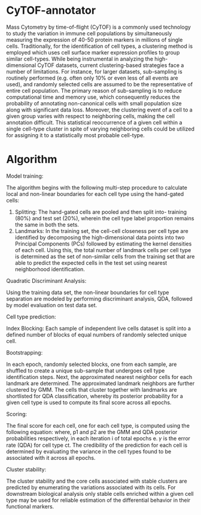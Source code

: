 # CyTOF-annotator

Mass Cytometry by time-of-flight (CyTOF) is a commonly used technology to study the variation in immune cell populations by simultaneously measuring the expression of 40-50 protein markers in millions of single cells. Traditionally, for the identification of cell types, a clustering method is employed which uses cell surface marker expression profiles to group similar cell-types. While being instrumental in analyzing the high-dimensional CyTOF datasets, current clustering-based strategies face a number of limitations. For instance, for larger datasets, sub-sampling is routinely performed (e.g. often only 10% or even less of all events are used), and randomly selected cells are assumed to be the representative of entire cell population.  The primary reason of sub-sampling is to reduce computational time and memory use, which consequently reduces the probability of annotating non-canonical cells with small population size along with significant data loss. Moreover, the clustering event of a cell to a given group varies with respect to neighboring cells, making the cell annotation difficult. This statistical reoccurrence of a given cell within a single cell-type cluster in spite of varying neighboring cells could be utilized for assigning it to a statistically most probable cell-type.


# Algorithm

Model training: 

The algorithm begins with the following multi-step procedure to calculate local and non-linear boundaries for each cell type using the hand-gated cells:
  1. Splitting: The hand-gated cells are pooled and then split into- training (80%) and test set (20%), wherein the cell type label proportion remains the same in both the sets.
  2. Landmarks: In the training set, the cell-cell closeness per cell type are identified by decomposing the high-dimensional data points into two Principal Components (PCs) followed by estimating the kernel densities of each cell. Using this, the total number of landmark cells per cell type is determined as the set of non-similar cells from the training set that are able to predict the expected cells in the test set using nearest neighborhood identification.

Quadratic Discriminant Analysis: 
  
  Using the training data set, the non-linear boundaries for cell type separation are modeled by performing discriminant analysis, QDA, followed by model evaluation on test data set.

  Cell type prediction:
  
  Index Blocking: Each sample of independent live cells dataset is split into a defined number of blocks of equal numbers of randomly selected unique cell.

  Bootstrapping: 

  In each epoch, randomly selected blocks, one from each sample, are shuffled to create a unique sub-sample that undergoes cell type identification steps. Next, the approximated nearest neighbor cells for each landmark are determined. The approximated landmark neighbors are further clustered by GMM. The cells that cluster together with landmarks are shortlisted for QDA classification, whereby its posterior probability for a given cell type is used to compute its final score across all epochs.

Scoring: 

  The final score for each cell, one for each cell type, is computed using the following equation:
  where, p1 and p2 are the GMM and QDA posterior probabilities respectively, in each iteration i of total epochs e. 𝛾 is the error rate (QDA) for cell type ct. The credibility of the prediction for each cell is determined by evaluating the variance in the cell types found to be associated with it across all epochs.

  Cluster stability:
   
  The cluster stability and the core cells associated with stable clusters are predicted by enumerating the variations associated with its cells. For downstream biological analysis only stable cells enriched within a given cell type may be used for reliable estimation of the differential behavior in their functional markers.

